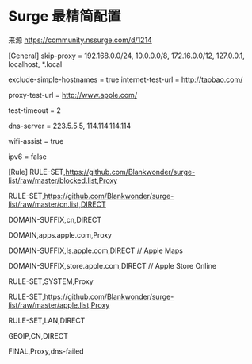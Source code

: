# Surge 最精简配置
来源 https://community.nssurge.com/d/1214

[General]
skip-proxy = 192.168.0.0/24, 10.0.0.0/8, 172.16.0.0/12, 127.0.0.1, localhost, *.local

exclude-simple-hostnames = true
internet-test-url = http://taobao.com/

proxy-test-url = http://www.apple.com/

test-timeout = 2

dns-server = 223.5.5.5, 114.114.114.114

wifi-assist = true

ipv6 = false 

[Rule]
RULE-SET,https://github.com/Blankwonder/surge-list/raw/master/blocked.list,Proxy

RULE-SET,https://github.com/Blankwonder/surge-list/raw/master/cn.list,DIRECT

DOMAIN-SUFFIX,cn,DIRECT

DOMAIN,apps.apple.com,Proxy

DOMAIN-SUFFIX,ls.apple.com,DIRECT // Apple Maps

DOMAIN-SUFFIX,store.apple.com,DIRECT // Apple Store Online

RULE-SET,SYSTEM,Proxy

RULE-SET,https://github.com/Blankwonder/surge-list/raw/master/apple.list,Proxy

RULE-SET,LAN,DIRECT

GEOIP,CN,DIRECT

FINAL,Proxy,dns-failed
















